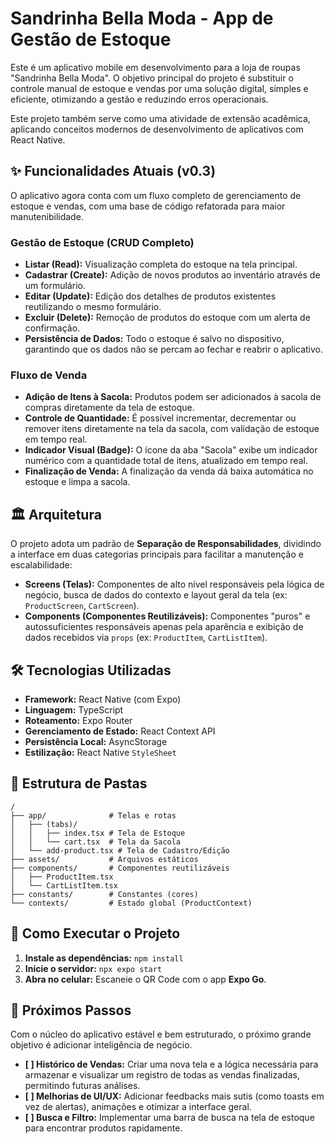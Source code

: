 # Sandrinha Bella Moda - App de Gestão de Estoque

Este é um aplicativo mobile em desenvolvimento para a loja de roupas "Sandrinha Bella Moda". O objetivo principal do projeto é substituir o controle manual de estoque e vendas por uma solução digital, simples e eficiente, otimizando a gestão e reduzindo erros operacionais.

Este projeto também serve como uma atividade de extensão acadêmica, aplicando conceitos modernos de desenvolvimento de aplicativos com React Native.

## ✨ Funcionalidades Atuais (v0.3)

O aplicativo agora conta com um fluxo completo de gerenciamento de estoque e vendas, com uma base de código refatorada para maior manutenibilidade.

### Gestão de Estoque (CRUD Completo)
* **Listar (Read):** Visualização completa do estoque na tela principal.
* **Cadastrar (Create):** Adição de novos produtos ao inventário através de um formulário.
* **Editar (Update):** Edição dos detalhes de produtos existentes reutilizando o mesmo formulário.
* **Excluir (Delete):** Remoção de produtos do estoque com um alerta de confirmação.
* **Persistência de Dados:** Todo o estoque é salvo no dispositivo, garantindo que os dados não se percam ao fechar e reabrir o aplicativo.

### Fluxo de Venda
* **Adição de Itens à Sacola:** Produtos podem ser adicionados à sacola de compras diretamente da tela de estoque.
* **Controle de Quantidade:** É possível incrementar, decrementar ou remover itens diretamente na tela da sacola, com validação de estoque em tempo real.
* **Indicador Visual (Badge):** O ícone da aba "Sacola" exibe um indicador numérico com a quantidade total de itens, atualizado em tempo real.
* **Finalização de Venda:** A finalização da venda dá baixa automática no estoque e limpa a sacola.

## 🏛️ Arquitetura

O projeto adota um padrão de **Separação de Responsabilidades**, dividindo a interface em duas categorias principais para facilitar a manutenção e escalabilidade:

* **Screens (Telas):** Componentes de alto nível responsáveis pela lógica de negócio, busca de dados do contexto e layout geral da tela (ex: `ProductScreen`, `CartScreen`).
* **Components (Componentes Reutilizáveis):** Componentes "puros" e autossuficientes responsáveis apenas pela aparência e exibição de dados recebidos via `props` (ex: `ProductItem`, `CartListItem`).

## 🛠️ Tecnologias Utilizadas

* **Framework:** React Native (com Expo)
* **Linguagem:** TypeScript
* **Roteamento:** Expo Router
* **Gerenciamento de Estado:** React Context API
* **Persistência Local:** AsyncStorage
* **Estilização:** React Native `StyleSheet`

## 📂 Estrutura de Pastas

```
/
├── app/              # Telas e rotas
│   ├── (tabs)/
│   │   ├── index.tsx # Tela de Estoque
│   │   └── cart.tsx  # Tela da Sacola
│   └── add-product.tsx # Tela de Cadastro/Edição
├── assets/           # Arquivos estáticos
├── components/       # Componentes reutilizáveis
│   ├── ProductItem.tsx
│   └── CartListItem.tsx
├── constants/        # Constantes (cores)
└── contexts/         # Estado global (ProductContext)
```

## 🚀 Como Executar o Projeto

1.  **Instale as dependências:** `npm install`
2.  **Inicie o servidor:** `npx expo start`
3.  **Abra no celular:** Escaneie o QR Code com o app **Expo Go**.

## 🔮 Próximos Passos

Com o núcleo do aplicativo estável e bem estruturado, o próximo grande objetivo é adicionar inteligência de negócio.

* **[ ] Histórico de Vendas:** Criar uma nova tela e a lógica necessária para armazenar e visualizar um registro de todas as vendas finalizadas, permitindo futuras análises.
* **[ ] Melhorias de UI/UX:** Adicionar feedbacks mais sutis (como toasts em vez de alertas), animações e otimizar a interface geral.
* **[ ] Busca e Filtro:** Implementar uma barra de busca na tela de estoque para encontrar produtos rapidamente.